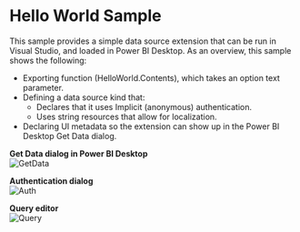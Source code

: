 # Hello World Sample
This sample provides a simple data source extension that can be run in Visual Studio, and loaded in Power BI Desktop. As an overview, this sample shows the following:
* Exporting function (HelloWorld.Contents), which takes an option text parameter. 
* Defining a data source kind that:
  * Declares that it uses Implicit (anonymous) authentication.
  * Uses string resources that allow for localization.
* Declaring UI metadata so the extension can show up in the Power BI Desktop Get Data dialog.

**Get Data dialog in Power BI Desktop**<br>
![GetData]

**Authentication dialog**<br>
![Auth]

**Query editor**<br>
![Query]

[GetData]: ../../blobs/helloworld1.png "Hello World in Get Data"
[Auth]: ../../blobs/helloworld2.png "Hello World authentication dialog"
[Query]: ../../blobs/helloworld3.png "Hello World in the query editor"
